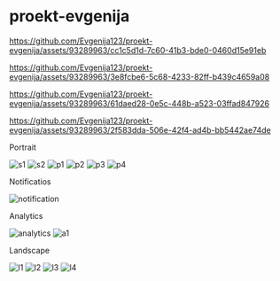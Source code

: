 # proekt-evgenija

https://github.com/Evgenija123/proekt-evgenija/assets/93289963/cc1c5d1d-7c60-41b3-bde0-0460d15e91eb

https://github.com/Evgenija123/proekt-evgenija/assets/93289963/3e8fcbe6-5c68-4233-82ff-b439c4659a08

https://github.com/Evgenija123/proekt-evgenija/assets/93289963/61daed28-0e5c-448b-a523-03ffad847926

https://github.com/Evgenija123/proekt-evgenija/assets/93289963/2f583dda-506e-42f4-ad4b-bb5442ae74de



Portrait

![s1](https://github.com/Evgenija123/proekt-evgenija/assets/93289963/696bf232-b699-4c9a-9960-538ca329f254)
![s2](https://github.com/Evgenija123/proekt-evgenija/assets/93289963/7aae95f2-7055-4c95-98d3-2ce943b73741)
![p1](https://github.com/Evgenija123/proekt-evgenija/assets/93289963/3094dd78-7027-478c-97e4-d656a32b1e46)
![p2](https://github.com/Evgenija123/proekt-evgenija/assets/93289963/55c4158c-164e-422a-91d3-025ce13fe1e1)
![p3](https://github.com/Evgenija123/proekt-evgenija/assets/93289963/e477b74a-c922-451c-b712-a739fd8d8ad9)
![p4](https://github.com/Evgenija123/proekt-evgenija/assets/93289963/63b5b409-1c6c-47d6-8000-b43b0e93a093)

Notificatios

![notification](https://github.com/Evgenija123/proekt-evgenija/assets/93289963/30d9cdb5-4775-412d-a5cd-6fbbe50e2a23)

Analytics

![analytics](https://github.com/Evgenija123/proekt-evgenija/assets/93289963/313e6202-6639-4a7c-a725-6efcfb6e2aea)
![a1](https://github.com/Evgenija123/proekt-evgenija/assets/93289963/5b990d37-3391-4c95-97ea-f6382b648e68)
 
Landscape

![l1](https://github.com/Evgenija123/proekt-evgenija/assets/93289963/d8837af9-445b-4c2e-9f6c-9796e1ce66d9)
![l2](https://github.com/Evgenija123/proekt-evgenija/assets/93289963/1171a5eb-e954-4d61-87fa-fc38ffe4c70d)
![l3](https://github.com/Evgenija123/proekt-evgenija/assets/93289963/8a6fa8a2-a982-4a34-99aa-8ca9e9156b89)
![l4](https://github.com/Evgenija123/proekt-evgenija/assets/93289963/a2a2462f-675f-4cbf-8d48-f0b491e5d0b6)
